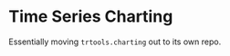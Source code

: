 Time Series Charting
===================

Essentially moving `trtools.charting` out to its own repo.

